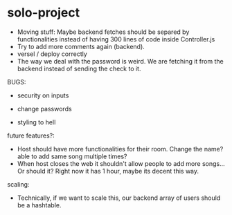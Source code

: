 # solo-project

- Moving stuff: Maybe backend fetches should be separed by functionalities instead of having 300 lines of code inside Controller.js
- Try to add more comments again (backend).
- versel / deploy correctly
- The way we deal with the password is weird. We are fetching it from the backend instead of sending the check to it.

BUGS:
- security on inputs
- change passwords


- styling to hell

future features?:
- Host should have more functionalities for their room. Change the name? able to add same song multiple times?
- When host closes the web it shouldn't allow people to add more songs... Or should it? Right now it has 1 hour, maybe its decent this way.


scaling:
- Technically, if we want to scale this, our backend array of users should be a hashtable.

